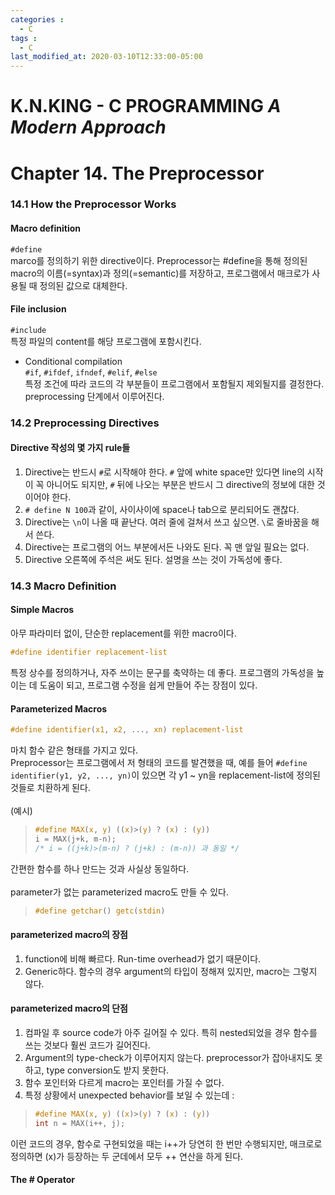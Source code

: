 ```yaml
---
categories : 
  - C
tags :
  - C
last_modified_at: 2020-03-10T12:33:00-05:00
---
```

# K.N.KING - C PROGRAMMING *A Modern Approach*
# Chapter 14. The Preprocessor
### 14.1 How the Preprocessor Works
#### Macro definition<br />
```#define``` <br />
marco를 정의하기 위한 directive이다. Preprocessor는 \#define을 통해 정의된 macro의 이름(=syntax)과 정의(=semantic)를 저장하고, 프로그램에서 매크로가 사용될 때 정의된 값으로 대체한다. <br />
#### File inclusion<br />
```#include``` <br />
특정 파일의 content를 해당 프로그램에 포함시킨다. <br/>
- Conditional compilation<br />
```#if```, ```#ifdef```, ```ifndef```, ```#elif```, ```#else```<br />
특정 조건에 따라 코드의 각 부분들이 프로그램에서 포함될지 제외될지를 결정한다. preprocessing 단계에서 이루어진다.

### 14.2 Preprocessing Directives
#### Directive 작성의 몇 가지 rule들
1. Directive는 반드시 ```#```로 시작해야 한다. ```#``` 앞에 white space만 있다면 line의 시작이 꼭 아니어도 되지만, 
```#``` 뒤에 나오는 부분은 반드시 그 directive의 정보에 대한 것이어야 한다.
2. ```# define N 100```과 같이, 사이사이에 space나 tab으로 분리되어도 괜찮다.
3. Directive는 ```\n```이 나올 때 끝난다. 여러 줄에 걸쳐서 쓰고 싶으면. ```\```로 줄바꿈을 해서 쓴다.
4. Directive는 프로그램의 어느 부분에서든 나와도 된다. 꼭 맨 앞일 필요는 없다.
5. Directive 오른쪽에 주석은 써도 된다. 설명을 쓰는 것이 가독성에 좋다.


### 14.3 Macro Definition
#### Simple Macros
아무 파라미터 없이, 단순한 replacement를 위한 macro이다.<br />
``` C
#define identifier replacement-list 
```
특정 상수를 정의하거나, 자주 쓰이는 문구를 축약하는 데 좋다. 프로그램의 가독성을 높이는 데 도움이 되고, 프로그램 수정을 쉽게 만들어 주는 장점이 있다.
#### Parameterized Macros
``` C
#define identifier(x1, x2, ..., xn) replacement-list
```
마치 함수 같은 형태를 가지고 있다.<br />
Preprocessor는 프로그램에서 저 형태의 코드를 발견했을 때, 예를 들어 ```#define identifier(y1, y2, ..., yn)```이 있으면 각 y1 ~ yn을 replacement-list에 정의된
것들로 치환하게 된다.<br /><br />
(예시)
> ``` C
> #define MAX(x, y) ((x)>(y) ? (x) : (y))
> i = MAX(j+k, m-n);
> /* i = ((j+k)>(m-n) ? (j+k) : (m-n)) 과 동일 */
> ```

간편한 함수를 하나 만드는 것과 사실상 동일하다. <br /> <br />
parameter가 없는 parameterized macro도 만들 수 있다.
> ``` C
> #define getchar() getc(stdin)
> ```


#### parameterized macro의 장점
1. function에 비해 빠르다. Run-time overhead가 없기 때문이다.
2. Generic하다. 함수의 경우 argument의 타입이 정해져 있지만, macro는 그렇지 않다.
#### parameterized macro의 단점
1. 컴파일 후 source code가 아주 길어질 수 있다. 특히 nested되었을 경우 함수를 쓰는 것보다 훨씬 코드가 길어진다.
2. Argument의 type-check가 이루어지지 않는다. preprocessor가 잡아내지도 못하고, type conversion도 받지 못한다.
3. 함수 포인터와 다르게 macro는 포인터를 가질 수 없다.
4. 특정 상황에서 unexpected behavior를 보일 수 있는데 :
> ``` C
> #define MAX(x, y) ((x)>(y) ? (x) : (y))
> int n = MAX(i++, j); 
> ```
이런 코드의 경우, 함수로 구현되었을 때는 i++가 당연히 한 번만 수행되지만, 매크로로 정의하면 (x)가 등장하는 두 군데에서 모두 ++ 연산을 하게 된다.<br /> 

#### The # Operator



